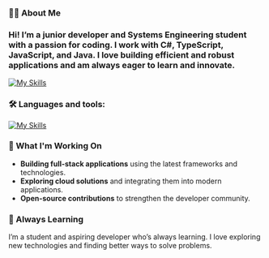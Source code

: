 ### 👨‍💻 About Me
### Hi! I’m a junior developer and Systems Engineering student with a passion for coding. I work with C#, TypeScript, JavaScript, and Java. I love building efficient and robust applications and am always eager to learn and innovate.

[![My Skills](https://skillicons.dev/icons?i=linkedin)](https://www.linkedin.com/in/eliw-rosales-fernandez-290b80272/)

### 🛠️ Languages and tools:

[![My Skills](https://skillicons.dev/icons?i=cs,dotnet,java,js,ts,nodejs,angular,bootstrap,visualstudio,vscode)](https://skillicons.dev)

### 🚀 What I'm Working On
- **Building full-stack applications** using the latest frameworks and technologies.
- **Exploring cloud solutions** and integrating them into modern applications.
- **Open-source contributions** to strengthen the developer community.

### 🌱 Always Learning
I’m a student and aspiring developer who’s always learning. I love exploring new technologies and finding better ways to solve problems.
